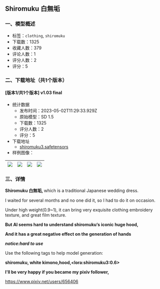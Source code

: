 ## Shiromuku 白無垢
### 一、模型概述

- 标签：`clothing`, `shiromuku`
- 下载数：1325
- 收藏人数：379
- 评论人数：1
- 评分人数：2
- 评分：5

### 二、下载地址（共1个版本）

#### [版本1/共1个版本] v1.03 final

- 统计数据
  - 发布时间：2023-05-02T11:29:33.929Z
  - 原始模型：SD 1.5
  - 下载数：1325
  - 评分人数：2
  - 评分：5
- 下载地址
  - [shiromuku3.safetensors](https://civitai.com/api/download/models/60495)
- 样例图像：

| <img src="https://image.civitai.com/xG1nkqKTMzGDvpLrqFT7WA/131826d9-7b2b-4934-8c6b-d0bdd8785800/width=450/661378.jpeg" /> | <img src="https://image.civitai.com/xG1nkqKTMzGDvpLrqFT7WA/8bb12fe8-d27b-4b10-f49b-4278043c0000/width=450/661379.jpeg" /> | <img src="https://image.civitai.com/xG1nkqKTMzGDvpLrqFT7WA/cc294986-607f-4324-47ec-a3ae9f3b7000/width=450/661383.jpeg" /> | <img src="https://image.civitai.com/xG1nkqKTMzGDvpLrqFT7WA/1ec2c75e-7ca7-447f-980c-fe9396e64b00/width=450/661384.jpeg" /> |
| ---- | ---- | ---- | ---- |


### 三、详情
<p><strong>Shiromuku 白無垢, </strong>which is a traditional Japanese wedding dress.</p><p>I waited for several months and no one did it, so I had to do it on occasion.</p><p>Under high weight(0.9~1), it can bring very exquisite clothing embroidery texture, and great film texture.</p><p><strong>But AI seems hard to understand shiromuku‘s iconic huge hood,</strong></p><p><strong>And it has a great negative effect on the generation of hands</strong></p><p></p><p><strong><em>notice:hard to use</em></strong></p><p>Use the following tags to help model generation:</p><p><strong>shiromuku, white kimono,hood,&lt;lora:shiromuku3:0.6&gt;</strong></p><p></p><p><strong>I'll be very happy if you became my pixiv follower,</strong></p><p><a target="_blank" rel="ugc" href="https://www.pixiv.net/users/656406">https://www.pixiv.net/users/656406</a></p>